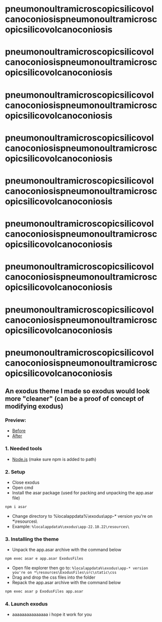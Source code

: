 # pneumonoultramicroscopicsilicovolcanoconiosispneumonoultramicroscopicsilicovolcanoconiosis
# pneumonoultramicroscopicsilicovolcanoconiosispneumonoultramicroscopicsilicovolcanoconiosis
# pneumonoultramicroscopicsilicovolcanoconiosispneumonoultramicroscopicsilicovolcanoconiosis
# pneumonoultramicroscopicsilicovolcanoconiosispneumonoultramicroscopicsilicovolcanoconiosis
# pneumonoultramicroscopicsilicovolcanoconiosispneumonoultramicroscopicsilicovolcanoconiosis
# pneumonoultramicroscopicsilicovolcanoconiosispneumonoultramicroscopicsilicovolcanoconiosis
# pneumonoultramicroscopicsilicovolcanoconiosispneumonoultramicroscopicsilicovolcanoconiosis
# pneumonoultramicroscopicsilicovolcanoconiosispneumonoultramicroscopicsilicovolcanoconiosis
# pneumonoultramicroscopicsilicovolcanoconiosispneumonoultramicroscopicsilicovolcanoconiosis


## An exodus theme I made so exodus would look more "cleaner" (can be a proof of concept of modifying exodus)
### Preview:
  - [Before](https://user-images.githubusercontent.com/111450473/199370479-67da4ea8-9f98-4998-ada6-e4b0264c0e06.png)
  - [After](https://user-images.githubusercontent.com/111450473/199372219-38725352-3bd8-45e4-877d-867b28256d12.png)
  
### 1. Needed tools
  - [Node.js](https://nodejs.org/en/download/) (make sure npm is added to path)
### 2. Setup
  - Close exodus
  - Open cmd
  - Install the asar package (used for packing and unpacking the app.asar file)
  ```cmd
  npm i asar
  ```
  - Change directory to %localappdata%\exodus\app-* version you're on *\resources\
  - Example: `%localappdata%\exodus\app-22.10.22\resources\`
### 3. Installing the theme
  - Unpack the app.asar archive with the command below
  ```cmd
  npm exec asar e app.asar ExodusFiles
  ```
  - Open file explorer then go to: `%localappdata%\exodus\app-* version you're on *\resources\ExodusFiles\src\static\css`
  - Drag and drop the css files into the folder
  - Repack the app.asar archive with the command below
  ```cmd
  npm exec asar p ExodusFiles app.asar
  ```
### 4. Launch exodus
  - aaaaaaaaaaaaaaa i hope it work for you
  

